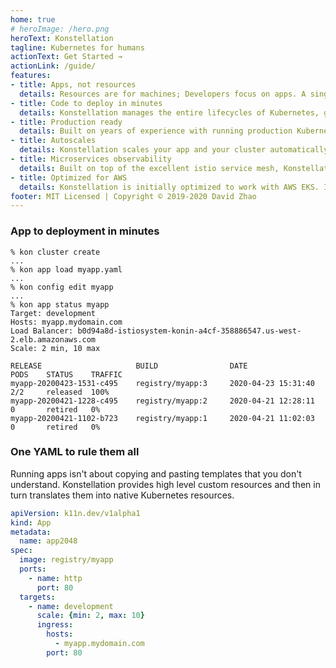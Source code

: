 ```yaml
---
home: true
# heroImage: /hero.png
heroText: Konstellation
tagline: Kubernetes for humans
actionText: Get Started →
actionLink: /guide/
features:
- title: Apps, not resources
  details: Resources are for machines; Developers focus on apps. A single app.yaml captures everything that's needed to host your app. Konstellation takes care of all the rest.
- title: Code to deploy in minutes
  details: Konstellation manages the entire lifecycles of Kubernetes, giving you a heroku-like experience on your own infrastructure. New apps are deployed in minutes with minimal configuration.
- title: Production ready
  details: Built on years of experience with running production Kubernetes clusters. Konstellation uses the best of breed components to provide an integrated stack
- title: Autoscales
  details: Konstellation scales your app and your cluster automatically depends on traffic. Define your desired resource utilization and the rest is taken care of automatically.
- title: Microservices observability
  details: Built on top of the excellent istio service mesh, Konstellation gives you advanced controls over different versions of your apps. It lets you peek into the traffic flow and troubleshoot issues early on.
- title: Optimized for AWS
  details: Konstellation is initially optimized to work with AWS EKS. It utilizes native ALB load balancers to automatically terminate SSL traffic
footer: MIT Licensed | Copyright © 2019-2020 David Zhao
---
```

### App to deployment in minutes
```
% kon cluster create
...
% kon app load myapp.yaml
...
% kon config edit myapp
...
% kon app status myapp
Target: development
Hosts: myapp.mydomain.com
Load Balancer: b0d94a8d-istiosystem-konin-a4cf-358886547.us-west-2.elb.amazonaws.com
Scale: 2 min, 10 max

RELEASE                     BUILD                DATE                   PODS    STATUS    TRAFFIC
myapp-20200423-1531-c495    registry/myapp:3     2020-04-23 15:31:40    2/2     released  100%
myapp-20200421-1228-c495    registry/myapp:2     2020-04-21 12:28:11    0       retired   0%
myapp-20200421-1102-b723    registry/myapp:1     2020-04-21 11:02:03    0       retired   0%
```

### One YAML to rule them all
Running apps isn't about copying and pasting templates that you don't understand. Konstellation provides high level custom resources and then in turn translates them into native Kubernetes resources.
```yaml
apiVersion: k11n.dev/v1alpha1
kind: App
metadata:
  name: app2048
spec:
  image: registry/myapp
  ports:
    - name: http
      port: 80
  targets:
    - name: development
      scale: {min: 2, max: 10}
      ingress:
        hosts:
          - myapp.mydomain.com
        port: 80
```